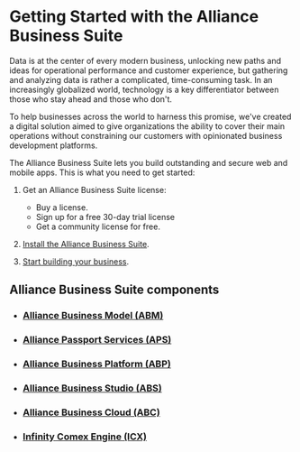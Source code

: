 # Getting Started with the Alliance Business Suite

Data is at the center of every modern business, unlocking new paths and ideas for operational performance and customer experience, but gathering and analyzing data is rather a complicated, time-consuming task. In an increasingly globalized world, technology is a key differentiator between those who stay ahead and those who don't. 

To help businesses across the world to harness this promise, we've created a digital solution aimed to give organizations the ability to cover their main operations without constraining our customers with opinionated business development platforms.

The Alliance Business Suite lets you build outstanding and secure web and mobile apps. This is what you need to get started:

1. Get an Alliance Business Suite license:

   -  Buy a license. 
   -  Sign up for a free 30-day trial license
   -  Get a community license for free. 


1. [Install the Alliance Business Suite](/Fundamentals/Installation.md).
1. [Start building your business](/Fundamentals.md).

## Alliance Business Suite components

- ### [Alliance Business Model (ABM)](/Products/Alliance-Business-Model.html)
- ### [Alliance Passport Services (APS)](/Products/Alliance-Passport-Services.html)
- ### [Alliance Business Platform (ABP)](/Products/Alliance-Business-Platform.html)
- ### [Alliance Business Studio (ABS)](/Products/Alliance-Business-Studio.html)
- ### [Alliance Business Cloud (ABC)](/Products/Alliance-Business-Cloud.html)
- ### [Infinity Comex Engine (ICX)](/Products/Infinity-Comex-Engine.html)


